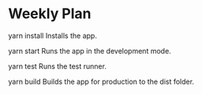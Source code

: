 # Weekly Plan
yarn install
Installs the app.

yarn start
Runs the app in the development mode.

yarn test
Runs the test runner.

yarn build
Builds the app for production to the dist folder.
